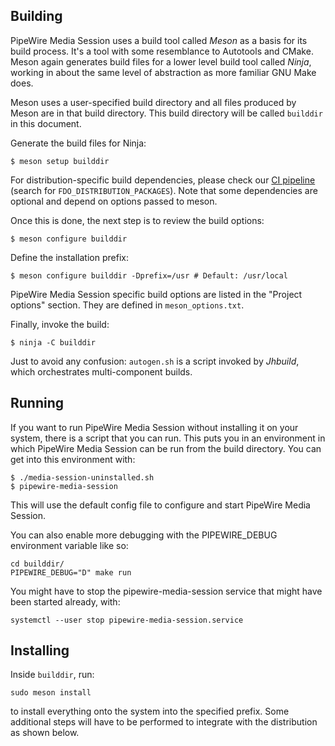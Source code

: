 ## Building

PipeWire Media Session uses a build tool called *Meson* as a basis for its build
process.  It's a tool with some resemblance to Autotools and CMake. Meson
again generates build files for a lower level build tool called *Ninja*,
working in about the same level of abstraction as more familiar GNU Make
does.

Meson uses a user-specified build directory and all files produced by Meson
are in that build directory. This build directory will be called `builddir`
in this document.

Generate the build files for Ninja:

```
$ meson setup builddir
```

For distribution-specific build dependencies, please check our
[CI pipeline](https://gitlab.freedesktop.org/pipewire/pipewire-media-session/-/blob/master/.gitlab-ci.yml)
(search for `FDO_DISTRIBUTION_PACKAGES`). Note that some dependencies are
optional and depend on options passed to meson.

Once this is done, the next step is to review the build options:

```
$ meson configure builddir
```

Define the installation prefix:

```
$ meson configure builddir -Dprefix=/usr # Default: /usr/local
```

PipeWire Media Session specific build options are listed in the "Project options"
section. They are defined in `meson_options.txt`.

Finally, invoke the build:

```
$ ninja -C builddir
```

Just to avoid any confusion: `autogen.sh` is a script invoked by *Jhbuild*,
which orchestrates multi-component builds.

## Running

If you want to run PipeWire Media Session without installing it on your system, there is a
script that you can run. This puts you in an environment in which PipeWire Media Session can
be run from the build directory. You can get into this environment with:

```
$ ./media-session-uninstalled.sh
$ pipewire-media-session
```

This will use the default config file to configure and start PipeWire Media
Session.

You can also enable more debugging with the PIPEWIRE_DEBUG environment
variable like so:

```
cd builddir/
PIPEWIRE_DEBUG="D" make run
```

You might have to stop the pipewire-media-session service that might have been
started already, with:

```
systemctl --user stop pipewire-media-session.service
```

## Installing

Inside `builddir`, run:

```
sudo meson install
```

to install everything onto the system into the specified prefix.
Some additional steps will have to be performed to integrate
with the distribution as shown below.
